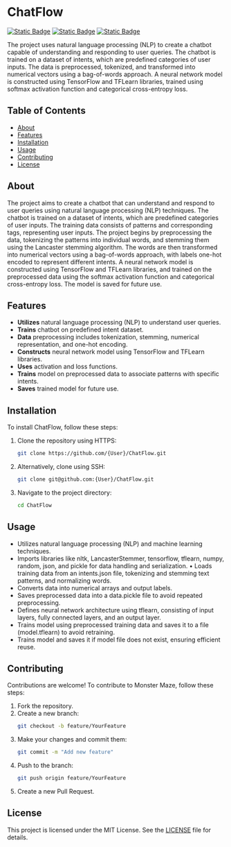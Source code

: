 # ChatFlow

[![Static Badge](https://img.shields.io/badge/nltk-blue)](https://pypi.org/project/nltk/)
[![Static Badge](https://img.shields.io/badge/nltk-red)](https://pypi.org/project/nltk/)
[![Static Badge](https://img.shields.io/badge/tensorflow-green)](https://pypi.org/project/tensorflow/)


The project uses natural language processing (NLP) to create a chatbot capable of understanding and responding to user queries. The chatbot is trained on a dataset of intents, which are predefined categories of user inputs. The data is preprocessed, tokenized, and transformed into numerical vectors using a bag-of-words approach. A neural network model is constructed using TensorFlow and TFLearn libraries, trained using softmax activation function and categorical cross-entropy loss.

## Table of Contents

- [About](#about)
- [Features](#features)
- [Installation](#installation)
- [Usage](#usage)
- [Contributing](#contributing)
- [License](#license)

## About

The project aims to create a chatbot that can understand and respond to user queries using natural language processing (NLP) techniques. The chatbot is trained on a dataset of intents, which are predefined categories of user inputs. The training data consists of patterns and corresponding tags, representing user inputs. The project begins by preprocessing the data, tokenizing the patterns into individual words, and stemming them using the Lancaster stemming algorithm. The words are then transformed into numerical vectors using a bag-of-words approach, with labels one-hot encoded to represent different intents. A neural network model is constructed using TensorFlow and TFLearn libraries, and trained on the preprocessed data using the softmax activation function and categorical cross-entropy loss. The model is saved for future use.

## Features

- **Utilizes** natural language processing (NLP) to understand user queries.
- **Trains** chatbot on predefined intent dataset.
- **Data** preprocessing includes tokenization, stemming, numerical representation, and one-hot encoding.
- **Constructs** neural network model using TensorFlow and TFLearn libraries.
- **Uses** activation and loss functions.
- **Trains** model on preprocessed data to associate patterns with specific intents.
- **Saves** trained model for future use.

## Installation

To install ChatFlow, follow these steps:
1. Clone the repository using HTTPS:
   ```bash
   git clone https://github.com/{User}/ChatFlow.git
   ```
2. Alternatively, clone using SSH:
   ```bash
   git clone git@github.com:{User}/ChatFlow.git
   ```
3. Navigate to the project directory:
   ```bash
   cd ChatFlow
   ```

## Usage

- Utilizes natural language processing (NLP) and machine learning techniques.
- Imports libraries like nltk, LancasterStemmer, tensorflow, tflearn, numpy, random, json, and pickle for data handling and serialization.
• Loads training data from an intents.json file, tokenizing and stemming text patterns, and normalizing words.
- Converts data into numerical arrays and output labels.
- Saves preprocessed data into a data.pickle file to avoid repeated preprocessing.
- Defines neural network architecture using tflearn, consisting of input layers, fully connected layers, and an output layer.
- Trains model using preprocessed training data and saves it to a file (model.tflearn) to avoid retraining.
- Trains model and saves it if model file does not exist, ensuring efficient reuse.

## Contributing

Contributions are welcome! To contribute to Monster Maze, follow these steps:

1. Fork the repository.
2. Create a new branch:
   ```bash
   git checkout -b feature/YourFeature
   ```
3. Make your changes and commit them:
   ```bash
   git commit -m "Add new feature"
   ```
4. Push to the branch:
   ```bash
   git push origin feature/YourFeature
   ```
5. Create a new Pull Request.

## License

This project is licensed under the MIT License. See the [LICENSE](LICENSE) file for details.
